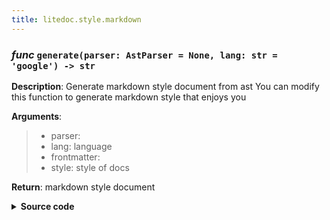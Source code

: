 ```yaml
---
title: litedoc.style.markdown
---
```

### ***func*** `generate(parser: AstParser = None, lang: str = 'google') -> str`



**Description**: Generate markdown style document from ast
You can modify this function to generate markdown style that enjoys you

**Arguments**:
> - parser:   
> - lang: language  
> - frontmatter:   
> - style: style of docs  

**Return**: markdown style document


<details>
<summary> <b>Source code</b> </summary>

```python
def generate(parser: AstParser, lang: str, frontmatter: Optional[dict]=None, style: str='google') -> str:
    """
    Generate markdown style document from ast
    You can modify this function to generate markdown style that enjoys you
    Args:
        parser:
        lang: language
        frontmatter:
        style: style of docs
    Returns:
        markdown style document
    """
    if frontmatter is not None:
        md = '---\n'
        for k, v in frontmatter.items():
            md += f'{k}: {v}\n'
        md += '---\n'
    else:
        md = ''
    '遍历函数'
    for func in parser.functions:
        if func.name.startswith('_'):
            continue
        if func.docs is not None and litedoc_hide in func.docs.reduction():
            continue
        md += func.markdown(lang)
    '遍历类'
    for cls in parser.classes:
        md += cls.markdown(lang)
    '遍历变量'
    for var in parser.variables:
        if var.docs is not None and litedoc_hide not in var.docs:
            print(var.docs)
            md += f'### ***var*** `{var.name} = {var.value}`\n\n'
            if var.type != TypeHint.NO_TYPEHINT:
                md += f"- **{get_text(lang, 'type')}**: `{var.type}`\n\n"
            md += f"- **{get_text(lang, 'desc')}**: {var.docs}\n\n"
    return md
```
</details>

